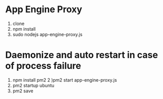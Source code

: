 # App Engine Proxy

1) clone
2) npm install
3) sudo nodejs app-engine-proxy.js

# Daemonize and auto restart in case of process failure
1) npm install pm2
2 )pm2 start app-engine-proxy.js
3) pm2 startup ubuntu
4) pm2 save
